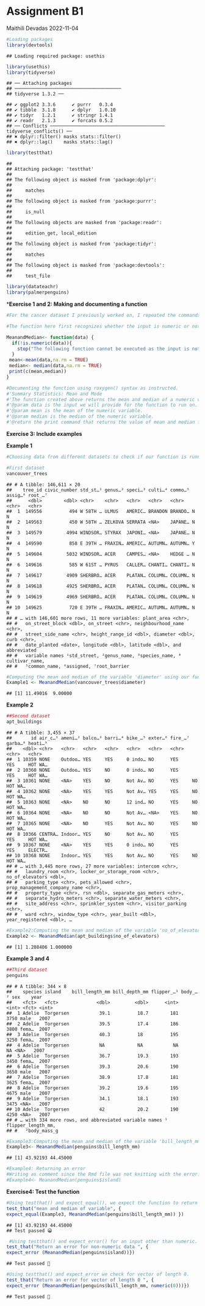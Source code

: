 Assignment B1
================
Maithili Devadas
2022-11-04

``` r
#Loading packages 
library(devtools)
```

    ## Loading required package: usethis

``` r
library(usethis)
library(tidyverse)
```

    ## ── Attaching packages
    ## ───────────────────────────────────────
    ## tidyverse 1.3.2 ──

    ## ✔ ggplot2 3.3.6      ✔ purrr   0.3.4 
    ## ✔ tibble  3.1.8      ✔ dplyr   1.0.10
    ## ✔ tidyr   1.2.1      ✔ stringr 1.4.1 
    ## ✔ readr   2.1.3      ✔ forcats 0.5.2 
    ## ── Conflicts ────────────────────────────────────────── tidyverse_conflicts() ──
    ## ✖ dplyr::filter() masks stats::filter()
    ## ✖ dplyr::lag()    masks stats::lag()

``` r
library(testthat)
```

    ## 
    ## Attaching package: 'testthat'
    ## 
    ## The following object is masked from 'package:dplyr':
    ## 
    ##     matches
    ## 
    ## The following object is masked from 'package:purrr':
    ## 
    ##     is_null
    ## 
    ## The following objects are masked from 'package:readr':
    ## 
    ##     edition_get, local_edition
    ## 
    ## The following object is masked from 'package:tidyr':
    ## 
    ##     matches
    ## 
    ## The following object is masked from 'package:devtools':
    ## 
    ##     test_file

``` r
library(datateachr)
library(palmerpenguins)
```

\***Exercise 1 and 2: Making and documenting a function**

``` r
#For the cancer dataset I previously worked on, I repeated the commands for making summary statistic tables multiple times for different variables. At the time, I did not know how to create a function. Thus, I would like to create a function that calculates a few summary statistics for example, the mean and the median for variables in my dataset.

#The function here first recognizes whether the input is numeric or not. If it is not numeric, R #returns with an error. If the input is numeric, the function computes its mean and median

MeanandMedian<- function(data) {
  if(!is.numeric(data)){
    stop("The following function cannot be executed as the input is not numeric")
  }
 mean<-mean(data,na.rm = TRUE)
 median<- median(data,na.rm = TRUE)
 print(c(mean,median))
}

#Documenting the function using roxygen() syntax as instructed. 
#'Summary Statistics: Mean and Mode
#'The function created above returns the mean and median of a numeric variable to the user.
#'@param data is the input we will provide for the function to run on. 
#'@param mean is the mean of the numeric variable.
#'@param median is the median of the numeric variable.
#'@return the print command that returns the value of mean and median for the chosen numeric variable or if the input is not numeric, it will return an error as defined.
```

**Exercise 3: Include examples**

**Example 1**

``` r
#Choosing data from different datasets to check if our function is running. As stated in the function, the first value of the output is mean and the second is the median ie. print(c(mean,median))

#First dataset
vancouver_trees
```

    ## # A tibble: 146,611 × 20
    ##    tree_id civic_number std_st…¹ genus…² speci…³ culti…⁴ commo…⁵ assig…⁶ root_…⁷
    ##      <dbl>        <dbl> <chr>    <chr>   <chr>   <chr>   <chr>   <chr>   <chr>  
    ##  1  149556          494 W 58TH … ULMUS   AMERIC… BRANDON BRANDO… N       N      
    ##  2  149563          450 W 58TH … ZELKOVA SERRATA <NA>    JAPANE… N       N      
    ##  3  149579         4994 WINDSOR… STYRAX  JAPONI… <NA>    JAPANE… N       N      
    ##  4  149590          858 E 39TH … FRAXIN… AMERIC… AUTUMN… AUTUMN… Y       N      
    ##  5  149604         5032 WINDSOR… ACER    CAMPES… <NA>    HEDGE … N       N      
    ##  6  149616          585 W 61ST … PYRUS   CALLER… CHANTI… CHANTI… N       N      
    ##  7  149617         4909 SHERBRO… ACER    PLATAN… COLUMN… COLUMN… N       N      
    ##  8  149618         4925 SHERBRO… ACER    PLATAN… COLUMN… COLUMN… N       N      
    ##  9  149619         4969 SHERBRO… ACER    PLATAN… COLUMN… COLUMN… N       N      
    ## 10  149625          720 E 39TH … FRAXIN… AMERIC… AUTUMN… AUTUMN… N       N      
    ## # … with 146,601 more rows, 11 more variables: plant_area <chr>,
    ## #   on_street_block <dbl>, on_street <chr>, neighbourhood_name <chr>,
    ## #   street_side_name <chr>, height_range_id <dbl>, diameter <dbl>, curb <chr>,
    ## #   date_planted <date>, longitude <dbl>, latitude <dbl>, and abbreviated
    ## #   variable names ¹​std_street, ²​genus_name, ³​species_name, ⁴​cultivar_name,
    ## #   ⁵​common_name, ⁶​assigned, ⁷​root_barrier

``` r
#Computing the mean and median of the variable 'diameter' using our function MeanandMedian
Example1 <- MeanandMedian(vancouver_trees$diameter)
```

    ## [1] 11.49016  9.00000

**Example 2**

``` r
##Second dataset 
apt_buildings
```

    ## # A tibble: 3,455 × 37
    ##       id air_c…¹ ameni…² balco…³ barri…⁴ bike_…⁵ exter…⁶ fire_…⁷ garba…⁸ heati…⁹
    ##    <dbl> <chr>   <chr>   <chr>   <chr>   <chr>   <chr>   <chr>   <chr>   <chr>  
    ##  1 10359 NONE    Outdoo… YES     YES     0 indo… NO      YES     YES     HOT WA…
    ##  2 10360 NONE    Outdoo… YES     NO      0 indo… NO      YES     YES     HOT WA…
    ##  3 10361 NONE    <NA>    YES     NO      Not Av… NO      YES     NO      HOT WA…
    ##  4 10362 NONE    <NA>    YES     YES     Not Av… YES     YES     NO      HOT WA…
    ##  5 10363 NONE    <NA>    NO      NO      12 ind… NO      YES     NO      HOT WA…
    ##  6 10364 NONE    <NA>    NO      NO      Not Av… <NA>    YES     NO      HOT WA…
    ##  7 10365 NONE    <NA>    NO      YES     Not Av… NO      YES     NO      HOT WA…
    ##  8 10366 CENTRA… Indoor… YES     NO      Not Av… NO      YES     YES     HOT WA…
    ##  9 10367 NONE    <NA>    YES     YES     0 indo… NO      YES     YES     ELECTR…
    ## 10 10368 NONE    Indoor… YES     YES     Not Av… NO      YES     NO      HOT WA…
    ## # … with 3,445 more rows, 27 more variables: intercom <chr>,
    ## #   laundry_room <chr>, locker_or_storage_room <chr>, no_of_elevators <dbl>,
    ## #   parking_type <chr>, pets_allowed <chr>, prop_management_company_name <chr>,
    ## #   property_type <chr>, rsn <dbl>, separate_gas_meters <chr>,
    ## #   separate_hydro_meters <chr>, separate_water_meters <chr>,
    ## #   site_address <chr>, sprinkler_system <chr>, visitor_parking <chr>,
    ## #   ward <chr>, window_type <chr>, year_built <dbl>, year_registered <dbl>, …

``` r
#Example2:Computing the mean and median of the variable 'no_of_elevators' using our function MeanandMedian
Example2 <- MeanandMedian(apt_buildings$no_of_elevators)
```

    ## [1] 1.208406 1.000000

**Example 3 and 4**

``` r
##Third dataset
penguins
```

    ## # A tibble: 344 × 8
    ##    species island    bill_length_mm bill_depth_mm flipper_…¹ body_…² sex    year
    ##    <fct>   <fct>              <dbl>         <dbl>      <int>   <int> <fct> <int>
    ##  1 Adelie  Torgersen           39.1          18.7        181    3750 male   2007
    ##  2 Adelie  Torgersen           39.5          17.4        186    3800 fema…  2007
    ##  3 Adelie  Torgersen           40.3          18          195    3250 fema…  2007
    ##  4 Adelie  Torgersen           NA            NA           NA      NA <NA>   2007
    ##  5 Adelie  Torgersen           36.7          19.3        193    3450 fema…  2007
    ##  6 Adelie  Torgersen           39.3          20.6        190    3650 male   2007
    ##  7 Adelie  Torgersen           38.9          17.8        181    3625 fema…  2007
    ##  8 Adelie  Torgersen           39.2          19.6        195    4675 male   2007
    ##  9 Adelie  Torgersen           34.1          18.1        193    3475 <NA>   2007
    ## 10 Adelie  Torgersen           42            20.2        190    4250 <NA>   2007
    ## # … with 334 more rows, and abbreviated variable names ¹​flipper_length_mm,
    ## #   ²​body_mass_g

``` r
#Example3:Computing the mean and median of the variable 'bill_length_mm' using our function MeanandMedian
Example3<- MeanandMedian(penguins$bill_length_mm)
```

    ## [1] 43.92193 44.45000

``` r
#Example4: Returning an error
#Writing as comment since the Rmd file was not knitting with the error.
#Example4<- MeanandMedian(penguins$island)
```

**Exercise4: Test the function**

``` r
#Using testthat() and expect_equal(), we expect the function to return the same output as Example3
test_that("mean and median of variable", {
expect_equal(Example3, MeanandMedian(penguins$bill_length_mm)) })
```

    ## [1] 43.92193 44.45000
    ## Test passed 😀

``` r
 #Using testthat() and expect_error() for an input other than numeric.
test_that("Return an error for non-numeric data ", {
expect_error (MeanandMedian(penguins$island))})
```

    ## Test passed 🎊

``` r
#Using testthat() and expect_error we check for vector of length 0.
test_that("Return an error for vector of length 0 ", {
expect_error (MeanandMedian(penguins$bill_length_mm, numeric(0)))})
```

    ## Test passed 🥳
